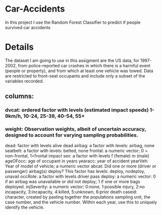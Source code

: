 # Car-Accidents
In this project I use the Random Forest Classifier to predict if people survived car accidents

# Details
The dataset I am going to use in this assigment are the US data, for 1997-2002, from police-reported car crashes in which there is a harmful event (people or property), and from which at least one vehicle was towed. Data are restricted to front-seat occupants and include only a subset of the variables recorded.

## columns:
### dvcat: ordered factor with levels (estimated impact speeds) 1-9km/h, 10-24, 25-39, 40-54, 55+
### weight: Observation weights, albeit of uncertain accuracy, designed to account for varying sampling probabilities.

dead: factor with levels alive dead
airbag: a factor with levels: airbag, none
seatbelt: a factor with levels: belted, none
frontal: a numeric vector; 0 = non-frontal, 1=frontal impact
sex: a factor with levels f (female) m (male)
ageOFocc: age of occupant in years
yearacc: year of accident
yearVeh: Year of model of vehicle; a numeric vector
abcat: Did one or more (driver or passenger) airbag(s) deploy? This factor has levels: deploy, nodeploy, unavail
occRole: a factor with levels driver pass
deploy: a numeric vector: 0 if an airbag was unavailable or did not deploy; 1 if one or more bags deployed.
injSeverity: a numeric vector; 0:none, 1:possible injury, 2:no incapacity, 3:incapacity, 4:killed, 5:unknown, 6:prior death
caseid: character, created by pasting together the populations sampling unit, the case number, and the vehicle number. Within each year, use this to uniquely identify 
the vehicle.
